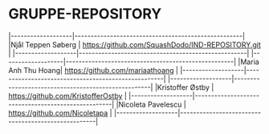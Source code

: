 # GRUPPE-REPOSITORY

|-------------------|----------------------------------------------------|
|Njål Teppen Søberg | https://github.com/SquashDodo/IND-REPOSITORY.git   |
|-------------------|----------------------------------------------------|
|-------------------|----------------------------------------------------|
|Maria Anh Thu Hoang| https://github.com/mariaathoang                    |
|-------------------|----------------------------------------------------|
|-------------------|----------------------------------------------------|
|Kristoffer Østby   | https://github.com/KristofferOstby                 |
|-------------------|----------------------------------------------------|
|Nicoleta Pavelescu | https://github.com/Nicoletapa                      |
|-------------------|----------------------------------------------------|
